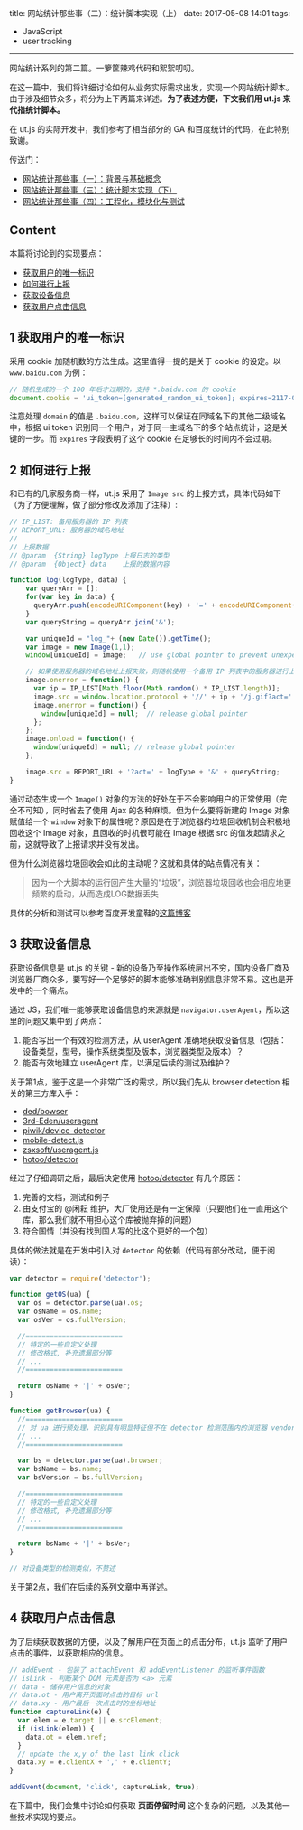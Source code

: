 title: 网站统计那些事（二）：统计脚本实现（上）
date: 2017-05-08 14:01
tags:
- JavaScript
- user tracking
---

网站统计系列的第二篇。一箩筐辣鸡代码和絮絮叨叨。
<!--more-->

在这一篇中，我们将详细讨论如何从业务实际需求出发，实现一个网站统计脚本。由于涉及细节众多，将分为上下两篇来详述。**为了表述方便，下文我们用 ut.js 来代指统计脚本。**

在 ut.js 的实际开发中，我们参考了相当部分的 GA 和百度统计的代码，在此特别致谢。

传送门：

* [网站统计那些事（一）：背景与基础概念](../user-tracking-i)
* [网站统计那些事（三）：统计脚本实现（下）](../user-tracking-iii)
* [网站统计那些事（四）：工程化，模块化与测试](../user-tracking-iv)

## Content

本篇将讨论到的实现要点：

* [获取用户的唯一标识](#1-获取用户的唯一标识)
* [如何进行上报](#2-如何进行上报)
* [获取设备信息](#3-获取设备信息)
* [获取用户点击信息](#4-获取用户点击信息)

## 1 获取用户的唯一标识

采用 cookie 加随机数的方法生成。这里值得一提的是关于 cookie 的设定。以 `www.baidu.com`
 为例：

```js
// 随机生成的一个 100 年后才过期的，支持 *.baidu.com 的 cookie
document.cookie = 'ui_token=[generated_random_ui_token]; expires=2117-04-10T07:08:33.000Z; domain=.baidu.com'
```

注意处理 `domain` 的值是 `.baidu.com`，这样可以保证在同域名下的其他二级域名中，根据 ui token 识别同一个用户，对于同一主域名下的多个站点统计，这是关键的一步。而 `expires` 字段表明了这个 cookie 在足够长的时间内不会过期。

## 2 如何进行上报

和已有的几家服务商一样，ut.js 采用了 `Image src` 的上报方式，具体代码如下（为了方便理解，做了部分修改及添加了注释）:

```js
// IP_LIST: 备用服务器的 IP 列表
// REPORT_URL: 服务器的域名地址
//
// 上报数据
// @param  {String} logType 上报日志的类型
// @param  {Object} data    上报的数据内容

function log(logType, data) {
    var queryArr = [];
    for(var key in data) {
      queryArr.push(encodeURIComponent(key) + '=' + encodeURIComponent(data[key]));
    }
    var queryString = queryArr.join('&');

    var uniqueId = "log_"+ (new Date()).getTime();
    var image = new Image(1,1);
    window[uniqueId] = image;   // use global pointer to prevent unexpected GC

    // 如果使用服务器的域名地址上报失败，则随机使用一个备用 IP 列表中的服务器进行上报
    image.onerror = function() {
      var ip = IP_LIST[Math.floor(Math.random() * IP_LIST.length)];
      image.src = window.location.protocol + '//' + ip + '/j.gif?act=' + logType + '&' + queryString;
      image.onerror = function() {
        window[uniqueId] = null;  // release global pointer
      };
    };
    image.onload = function() {
      window[uniqueId] = null; // release global pointer
    };

    image.src = REPORT_URL + '?act=' + logType + '&' + queryString;
}
```

通过动态生成一个 `Image()` 对象的方法的好处在于不会影响用户的正常使用（完全不可知），同时省去了使用 Ajax 的各种麻烦。但为什么要将新建的 Image 对象赋值给一个 `window` 对象下的属性呢？原因是在于浏览器的垃圾回收机制会积极地回收这个 Image 对象，且回收的时机很可能在 Image 根据 src 的值发起请求之前，这就导致了上报请求并没有发出。

但为什么浏览器垃圾回收会如此的主动呢？这就和具体的站点情况有关：

> 因为一个大脚本的运行回产生大量的“垃圾”，浏览器垃圾回收也会相应地更频繁的启动，从而造成LOG数据丢失

具体的分析和测试可以参考百度开发童鞋的[这篇博客](http://blog.csdn.net/fudesign2008/article/details/6772108)

## 3 获取设备信息

获取设备信息是 ut.js 的关键 - 新的设备乃至操作系统层出不穷，国内设备厂商及浏览器厂商众多，要写好一个足够好的脚本能够准确判别信息非常不易。这也是开发中的一个痛点。

通过 JS，我们唯一能够获取设备信息的来源就是 `navigator.userAgent`，所以这里的问题又集中到了两点：

1. 能否写出一个有效的检测方法，从 userAgent 准确地获取设备信息（包括：设备类型，型号，操作系统类型及版本，浏览器类型及版本）？
2. 能否有效地建立 userAgent 库，以满足后续的测试及维护？

关于第1点，鉴于这是一个非常广泛的需求，所以我们先从 browser detection 相关的第三方库入手：

* [ded/bowser](https://github.com/ded/bowser)
* [3rd-Eden/useragent](https://github.com/3rd-Eden/useragent)
* [piwik/device-detector](https://github.com/piwik/device-detector)
* [mobile-detect.js](https://github.com/hgoebl/mobile-detect.js/blob/master/mobile-detect.js)
* [zsxsoft/useragent.js](https://github.com/zsxsoft/useragent.js)
* [hotoo/detector](https://github.com/hotoo/detector)

经过了仔细调研之后，最后决定使用 [hotoo/detector](https://github.com/hotoo/detector) 有几个原因：

1. 完善的文档，测试和例子
2. 由支付宝的 @闲耘 维护，大厂使用还是有一定保障（只要他们在一直用这个库，那么我们就不用担心这个库被抛弃掉的问题）
3. 符合国情（并没有找到国人写的比这个更好的一个包）

具体的做法就是在开发中引入对 `detector` 的依赖（代码有部分改动，便于阅读）：

```js
var detector = require('detector');

function getOS(ua) {
  var os = detector.parse(ua).os;
  var osName = os.name;
  var osVer = os.fullVersion;

  //========================
  // 特定的一些自定义处理
  // 修改格式, 补充遗漏部分等
  // ...
  //========================

  return osName + '|' + osVer;
}

function getBrowser(ua) {
  //========================
  // 对 ua 进行预处理，识别具有明显特征但不在 detector 检测范围内的浏览器 vendor
  // ...
  //========================

  var bs = detector.parse(ua).browser;
  var bsName = bs.name;
  var bsVersion = bs.fullVersion;

  //========================
  // 特定的一些自定义处理
  // 修改格式, 补充遗漏部分等
  // ...
  //========================

  return bsName + '|' + bsVer;
}

// 对设备类型的检测类似，不赘述
```

关于第2点，我们在后续的系列文章中再详述。

## 4 获取用户点击信息

为了后续获取数据的方便，以及了解用户在页面上的点击分布，ut.js 监听了用户点击的事件，以获取相应的信息。

```js
// addEvent - 包装了 attachEvent 和 addEventListener 的监听事件函数
// isLink - 判断某个 DOM 元素是否为 <a> 元素
// data - 储存用户信息的对象
// data.ot - 用户离开页面时点击的目标 url
// data.xy - 用户最后一次点击时的坐标地址
function captureLink(e) {
  var elem = e.target || e.srcElement;
  if (isLink(elem)) {
    data.ot = elem.href;
  }
  // update the x,y of the last link click
  data.xy = e.clientX + ',' + e.clientY;
}

addEvent(document, 'click', captureLink, true);
```

在下篇中，我们会集中讨论如何获取 **页面停留时间** 这个复杂的问题，以及其他一些技术实现的要点。

